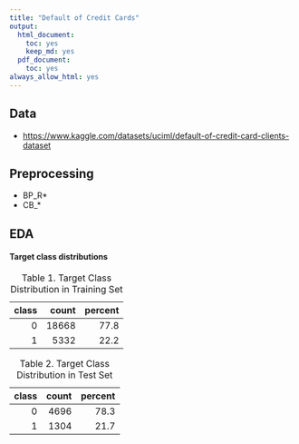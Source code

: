 ```yaml
---
title: "Default of Credit Cards"
output:
  html_document:
    toc: yes
    keep_md: yes
  pdf_document:
    toc: yes
always_allow_html: yes
---
```




## Data 

- https://www.kaggle.com/datasets/uciml/default-of-credit-card-clients-dataset 

## Preprocessing 

- BP_R*
- CB_*

## EDA

#### Target class distributions 



<table class="table" style="margin-left: auto; margin-right: auto;">
<caption>Table 1. Target Class Distribution in Training Set</caption>
 <thead>
  <tr>
   <th style="text-align:right;"> class </th>
   <th style="text-align:right;"> count </th>
   <th style="text-align:right;"> percent </th>
  </tr>
 </thead>
<tbody>
  <tr>
   <td style="text-align:right;"> 0 </td>
   <td style="text-align:right;"> 18668 </td>
   <td style="text-align:right;"> 77.8 </td>
  </tr>
  <tr>
   <td style="text-align:right;"> 1 </td>
   <td style="text-align:right;"> 5332 </td>
   <td style="text-align:right;"> 22.2 </td>
  </tr>
</tbody>
</table>

<table class="table" style="margin-left: auto; margin-right: auto;">
<caption>Table 2. Target Class Distribution in Test Set</caption>
 <thead>
  <tr>
   <th style="text-align:right;"> class </th>
   <th style="text-align:right;"> count </th>
   <th style="text-align:right;"> percent </th>
  </tr>
 </thead>
<tbody>
  <tr>
   <td style="text-align:right;"> 0 </td>
   <td style="text-align:right;"> 4696 </td>
   <td style="text-align:right;"> 78.3 </td>
  </tr>
  <tr>
   <td style="text-align:right;"> 1 </td>
   <td style="text-align:right;"> 1304 </td>
   <td style="text-align:right;"> 21.7 </td>
  </tr>
</tbody>
</table>
